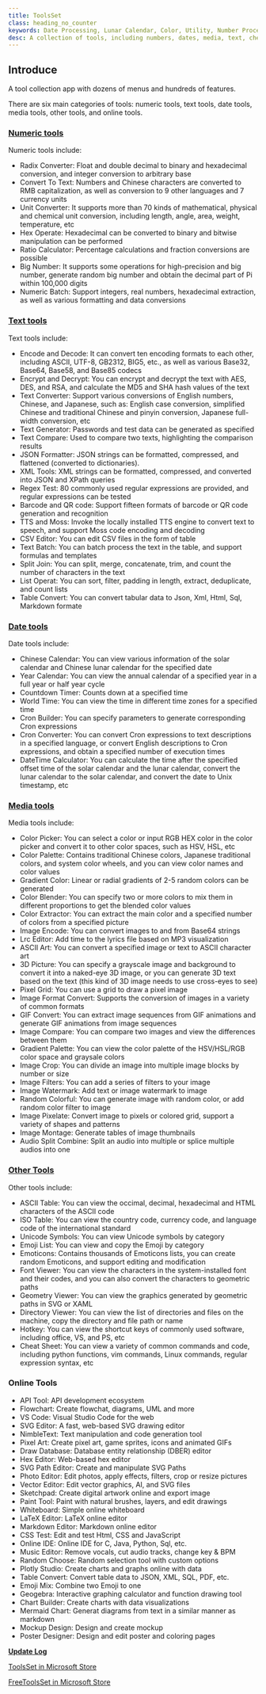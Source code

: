 ```yaml
---
title: ToolsSet
class: heading_no_counter
keywords: Date Processing, Lunar Calendar, Color, Utility, Number Processing, Image Processing, Text Processing, Cheat Sheet
desc: A collection of tools, including numbers, dates, media, text, cheat sheets, and more
---
```


## Introduce


A tool collection app with dozens of menus and hundreds of features.

There are six main categories of tools: numeric tools, text tools, date tools, media tools, other tools, and online tools.

### [Numeric tools](./ToolsSet_Number.md)
Numeric tools include:
* Radix Converter: Float and double decimal to binary and hexadecimal conversion, and integer conversion to arbitrary base
* Convert To Text: Numbers and Chinese characters are converted to RMB capitalization, as well as conversion to 9 other languages and 7 currency units
* Unit Converter: It supports more than 70 kinds of mathematical, physical and chemical unit conversion, including length, angle, area, weight, temperature, etc
* Hex Operate: Hexadecimal can be converted to binary and bitwise manipulation can be performed
* Ratio Calculator: Percentage calculations and fraction conversions are possible
* Big Number: It supports some operations for high-precision and big number, generate random big number and obtain the decimal part of Pi within 100,000 digits
* Numeric Batch: Support integers, real numbers, hexadecimal extraction, as well as various formatting and data conversions

### [Text tools](./ToolsSet_Text.md)
Text tools include:
* Encode and Decode: It can convert ten encoding formats to each other, including ASCII, UTF-8, GB2312, BIG5, etc., as well as various Base32, Base64, Base58, and Base85 codecs
* Encrypt and Decrypt: You can encrypt and decrypt the text with AES, DES, and RSA, and calculate the MD5 and SHA hash values of the text
* Text Converter: Support various conversions of English numbers, Chinese, and Japanese, such as: English case conversion, simplified Chinese and traditional Chinese and pinyin conversion, Japanese full-width conversion, etc
* Text Generator: Passwords and test data can be generated as specified
* Text Compare: Used to compare two texts, highlighting the comparison results
* JSON Formatter: JSON strings can be formatted, compressed, and flattened (converted to dictionaries).
* XML Tools: XML strings can be formatted, compressed, and converted into JSON and XPath queries
* Regex Test: 80 commonly used regular expressions are provided, and regular expressions can be tested
* Barcode and QR code: Support fifteen formats of barcode or QR code generation and recognition
* TTS and Moss: Invoke the locally installed TTS engine to convert text to speech, and support Moss code encoding and decoding
* CSV Editor: You can edit CSV files in the form of table
* Text Batch: You can batch process the text in the table, and support formulas and templates
* Split Join: You can split, merge, concatenate, trim, and count the number of characters in the text
* List Operat: You can sort, filter, padding in length, extract, deduplicate, and count lists
* Table Convert: You can convert tabular data to Json, Xml, Html, Sql, Markdown formate

### [Date tools](./ToolsSet_Date.md)
Date tools include:
* Chinese Calendar: You can view various information of the solar calendar and Chinese lunar calendar for the specified date
* Year Calendar: You can view the annual calendar of a specified year in a full year or half year cycle
* Countdown Timer: Counts down at a specified time
* World Time: You can view the time in different time zones for a specified time
* Cron Builder: You can specify parameters to generate corresponding Cron expressions
* Cron Converter: You can convert Cron expressions to text descriptions in a specified language, or convert English descriptions to Cron expressions, and obtain a specified number of execution times
* DateTime Calculator: You can calculate the time after the specified offset time of the solar calendar and the lunar calendar, convert the lunar calendar to the solar calendar, and convert the date to Unix timestamp, etc

### [Media tools](./ToolsSet_Media.md)
Media tools include:
* Color Picker: You can select a color or input RGB HEX color in the color picker and convert it to other color spaces, such as HSV, HSL, etc
* Color Palette: Contains traditional Chinese colors, Japanese traditional colors, and system color wheels, and you can view color names and color values
* Gradient Color: Linear or radial gradients of 2-5 random colors can be generated
* Color Blender: You can specify two or more colors to mix them in different proportions to get the blended color values
* Color Extractor: You can extract the main color and a specified number of colors from a specified picture
* Image Encode: You can convert images to and from Base64 strings
* Lrc Editor: Add time to the lyrics file based on MP3 visualization
* ASCII Art: You can convert a specified image or text to ASCII character art
* 3D Picture: You can specify a grayscale image and background to convert it into a naked-eye 3D image, or you can generate 3D text based on the text (this kind of 3D image needs to use cross-eyes to see)
* Pixel Grid: You can use a grid to draw a pixel image
* Image Format Convert: Supports the conversion of images in a variety of common formats
* GIF Convert: You can extract image sequences from GIF animations and generate GIF animations from image sequences
* Image Compare: You can compare two images and view the differences between them
* Gradient Palette: You can view the color palette of the HSV/HSL/RGB color space and graysale colors
* Image Crop: You can divide an image into multiple image blocks by number or size
* Image Filters: You can add a series of filters to your image
* Image Watermark: Add text or image watermark to image
* Random Colorful: You can generate image with random color, or add random color filter to image
* Image Pixelate: Convert image to pixels or colored grid, support a variety of shapes and patterns
* Image Montage: Generate tables of image thumbnails
* Audio Split Combine: Split an audio into multiple or splice multiple audios into one

### [Other Tools](./ToolsSet_Other.md)
Other tools include:
* ASCII Table: You can view the occimal, decimal, hexadecimal and HTML characters of the ASCII code
* ISO Table: You can view the country code, currency code, and language code of the international standard
* Unicode Symbols: You can view Unicode symbols by category
* Emoji List: You can view and copy the Emoji by category
* Emoticons: Contains thousands of Emoticons lists, you can create random Emoticons, and support editing and modification
* Font Viewer: You can view the characters in the system-installed font and their codes, and you can also convert the characters to geometric paths
* Geometry Viewer: You can view the graphics generated by geometric paths in SVG or XAML
* Directory Viewer: You can view the list of directories and files on the machine, copy the directory and file path or name
* Hotkey: You can view the shortcut keys of commonly used software, including office, VS, and PS, etc
* Cheat Sheet: You can view a variety of common commands and code, including python functions, vim commands, Linux commands, regular expression syntax, etc

### Online Tools
* API Tool: API development ecosystem
* Flowchart: Create flowchat, diagrams, UML and more
* VS Code: Visual Studio Code for the web
* SVG Editor: A fast, web-based SVG drawing editor
* NimbleText: Text manipulation and code generation tool
* Pixel Art: Create pixel art, game sprites, icons and animated GIFs
* Draw Database: Database entity relationship (DBER) editor
* Hex Editor: Web-based hex editor
* SVG Path Editor: Create and manipulate SVG Paths
* Photo Editor: Edit photos, apply effects, filters, crop or resize pictures
* Vector Editor: Edit vector graphics, AI, and SVG files
* Sketchpad: Create digital artwork online and export image
* Paint Tool: Paint with natural brushes, layers, and edit drawings
* Whiteboard: Simple online whiteboard
* LaTeX Editor: LaTeX online editor
* Markdown Editor: Markdown online editor
* CSS Test: Edit and test Html, CSS and JavaScript
* Online IDE: Online IDE for C, Java, Python, Sql, etc.
* Music Editor: Remove vocals, cut audio tracks, change key & BPM
* Random Choose: Random selection tool with custom options
* Plotly Studio: Create charts and graphs online with data
* Table Convert: Convert table data to JSON, XML, SQL, PDF, etc.
* Emoji Mix: Combine two Emoji to one
* Geogebra: Interactive graphing calculator and function drawing tool
* Chart Builder: Create charts with data visualizations
* Mermaid Chart: Generat diagrams from text in a similar manner as markdown
* Mockup Design: Design and create mockup
* Poster Designer: Design and edit poster and coloring pages

**[Update Log](./ToolsSet_Log.md)**

[ToolsSet in Microsoft Store](https://apps.microsoft.com/detail/9NQGTZGM4LRH)

[FreeToolsSet in Microsoft Store](https://apps.microsoft.com/detail/9N6W6006WDVK)